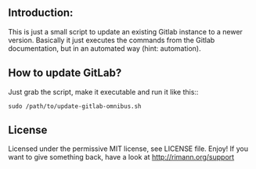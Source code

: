 Introduction:
-------------

This is just a small script to update an existing Gitlab instance to a newer version. Basically it just executes the commands from the Gitlab documentation, but in an automated way (hint: automation).

How to update GitLab?
---------------------

Just grab the script, make it executable and run it like this::

	sudo /path/to/update-gitlab-omnibus.sh



License
-------

Licensed under the permissive MIT license, see LICENSE file. Enjoy!
If you want to give something back, have a look at http://rimann.org/support